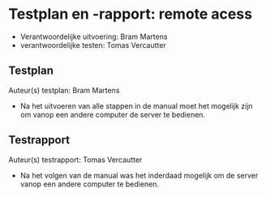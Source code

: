 # Testplan en -rapport: remote acess
* Verantwoordelijke uitvoering: Bram Martens
* verantwoordelijke testen: Tomas Vercautter

## Testplan

Auteur(s) testplan: Bram Martens

* Na het uitvoeren van alle stappen in de manual moet het mogelijk zijn om vanop een andere computer de server te bedienen.

## Testrapport

Auteur(s) testrapport: Tomas Vercautter

* Na het volgen van de manual was het inderdaad mogelijk om de server vanop een andere computer te bedienen. 
